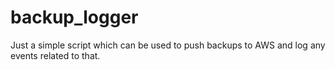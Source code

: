 # backup_logger
Just a simple script which can be used to push backups to AWS and log any events related to that.
